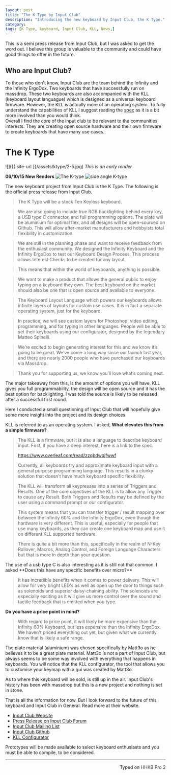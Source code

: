 ```yaml
---
layout: post
title: "The K Type by Input Club"
description: "Introducing the new keyboard by Input Club, the K Type."
category: 
tags: [K Type, keyboard, Input Club, KLL, News,]
---
```

This is a semi press release from Input Club, but I was asked to get the word out. I believe this group is valuable to the community and could have good things to offer in the future. 
## Who are Input Club?
To those who don't know, Input Club are the team behind the Infinity and the Infinity ErgoDox. Two keyboards that have successfully run on massdrop. These two keyboards are also accompanied with the KLL (keyboard layout languague) which is designed as a universal keyboard firmware. However, the KLL is actually more of an operating system. To fully understand the capabilities of KLL I suggest reading the [spec](https://www.overleaf.com/read/zzqbdwqjfwwf) as it is a bit more involved than you would think.  
Overall I find the core of the input club to be relevant to the communities interests. They are creating open source hardware and their own firmware to create keyboards that have many use cases.

# The K Type 
![]({{ site-url }}/assets/ktype/2-5.jpg)
*This is an early render*

**06/10/15 New Renders**
![The K-type](http://i.imgur.com/3bchOJo.jpg)
![side angle K-type](http://i.imgur.com/9v4sliP.jpg)

The new keyboard project from Input Club is the K Type. The following is the official press release from Input Club.

>The K Type will be a stock Ten Keyless keyboard.

>We are also going to include true RGB backlighting behind every key, a USB type C connector, and full programming options. The plate will be aluminium for optimal flex, and all designs will be open-sourced on Github. This will allow after-market manufacturers and hobbyists total flexibility in customization.

>We are still in the planning phase and want to receive feedback from the enthusiast community. We designed the Infinity Keyboard and the Infinity ErgoDox to test our Keyboard Design Process. This process allows Interest Checks to be created for any layout.

>This means that within the world of keyboards, anything is possible.

>We want to make a product that allows the general public to enjoy typing on a keyboard they own. The best keyboard on the market should also be one that is open source and available to everyone.

>The Keyboard Layout Language which powers our keyboards allows infinite layers of layouts for custom use cases. It is in fact a separate operating system, just for the keyboard.

>In practice, we will see custom layers for Photoshop, video editing, programming, and for typing in other languages. People will be able to set their keyboards using our configurator, designed by the legendary Matteo Spinelli.

>We’re excited to begin generating interest for this and we know it’s going to be great. We’ve come a long way since our launch last year, and there are nearly 2000 people who have purchased our keyboards via Massdrop.

>Thank you for supporting us, we know you’ll love what’s coming next.

The major takeaway from this, is the amount of options you will have. KLL gives you full programmability, the design will be open source and it has the best option for backlighting. I was told the source is likely to be released after a successful first round.    
  
Here I conducted a small questioning of Input Club that will hopefully give some more insight into the project and its design choices.

KLL is referred to as an operating system. I asked, **What elevates this from a simple firmware?**

<blockquote class="q">The KLL is a firmware, but it is also a language to describe keyboard input.
First, if you have a deep interest, here is a link to the spec.

<https://www.overleaf.com/read/zzqbdwqjfwwf>

Currently, all keyboards try and approximate keyboard input with a general purpose programming language. This results in a clunky solution that doesn't have much keyboard specific flexibility.

The KLL will transform all keypresses into a series of Triggers and Results. One of the core objectives of the KLL is to allow any Trigger to cause any Result. Both Triggers and Results may be defined by the user using a command prompt or our configurator.

This system means that you can transfer trigger / result mapping over between the Infinity 60% and the Infinity ErgoDox, even though the hardware is very different. This is useful, especially for people that use many keyboards, as they can create one keyboard map and use it on different KLL supported hardware.

There is quite a bit more than this, specifically in the realm of N-Key Rollover, Macros, Analog Control, and Foreign Language Characters but that is more in depth than your question.
</blockquote>
The use of a usb type C is also interesting as it is still not that common. I asked **Does this have any specific benefits over micro?**

<blockquote class="q">

It has incredible benefits when it comes to power delivery. This will allow for very bright LED's as well as open up the door to things such as solenoids and superior daisy-chaining ability.
The solenoids are especially exciting as it will give us more control over the sound and tactile feedback that is emitted when you type.
</blockquote>

**Do you have a price point in mind?**

<blockquote class="q">
With regard to price point, it will likely be more expensive than the Infinity 60% Keyboard, but less expensive than the Infinity ErgoDox. We haven't priced everything out yet, but given what we currently know that is likely a safe range.
</blockquote>

The plate material (aluminium) was chosen specifically by Matt3o as he believes it to be a great plate material. Matt3o is not a part of Input Club, but always seems to be some way involved with everything that happens in keyboards. You will notice that the KLL configurator, the tool that allows you to customise your keymap with a gui was created by Matt3o.

As to where this keyboard will be sold, is still up in the air. Input Club's history has been with massdrop but this is a new project and nothing is set in stone.

That is all the information for now. But I look forward to the future of this keyboard and Input Club in General. Read more at their website.

* [Input Club Website](http://input.club/)
* [Press Release on Input Club Forum](http://input.club/forums/topic/k-type)
* [Input Club Mailing List](http://input.club/email)
* [Input Club Github](https://github.com/kiibohd)
* [KLL Configurator](http://input.club/configurator)

Prototypes will be made available to select keyboard enthusiasts and you must be able to compile, to be considered.

---------------------------------
 <p style="text-align: right" title="Equipped with Hasu's alternative controller">Typed on <font color="#373737">HHKB Pro 2</font></p>
